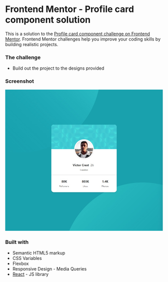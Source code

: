 # Frontend Mentor - Profile card component solution

This is a solution to the [Profile card component challenge on Frontend Mentor](https://www.frontendmentor.io/challenges/profile-card-component-cfArpWshJ). Frontend Mentor challenges help you improve your coding skills by building realistic projects. 

### The challenge

- Build out the project to the designs provided

### Screenshot

![Project Screenshot](/src/assets/screenshot.jpg)

### Built with

- Semantic HTML5 markup
- CSS Variables
- Flexbox
- Responsive Design - Media Queries
- [React](https://reactjs.org/) - JS library


